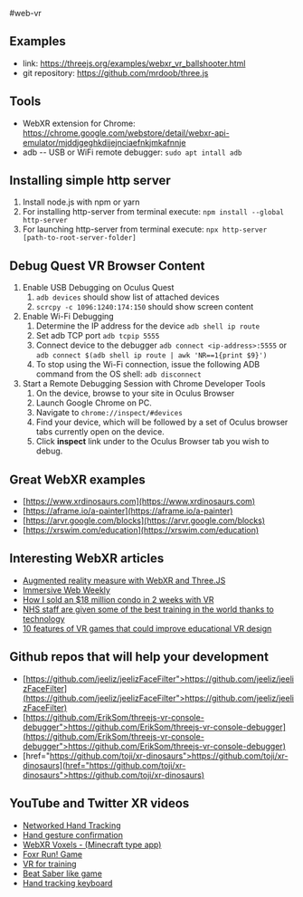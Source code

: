 #web-vr

## Examples

- link: https://threejs.org/examples/webxr_vr_ballshooter.html
- git repository: https://github.com/mrdoob/three.js

## Tools
- WebXR extension for Chrome: https://chrome.google.com/webstore/detail/webxr-api-emulator/mjddjgeghkdijejnciaefnkjmkafnnje
- adb -- USB or WiFi remote debugger: `sudo apt intall adb`

## Installing simple http server

1. Install node.js with npm or yarn
1. For installing http-server from terminal execute: `npm install --global http-server`
1. For launching http-server from terminal execute: `npx http-server [path-to-root-server-folder]`

## Debug Quest VR Browser Content
1. Enable USB Debugging on Oculus Quest
    1.   `adb devices`
   should show list of attached devices
    1. `scrcpy -c 1096:1240:174:150` should show screen content
1. Enable Wi-Fi Debugging
    1. Determine the IP address for the device
    `adb shell ip route`
    1. Set adb TCP port `adb tcpip 5555`
    1. Connect device to the debugger `adb connect <ip-address>:5555` or `adb connect $(adb shell ip route | awk 'NR==1{print $9}')`
    3. To stop using the Wi-Fi connection, issue the following ADB command from the OS shell:
    `adb disconnect`
1. Start a Remote Debugging Session with Chrome Developer Tools
    1. On the device, browse to your site in Oculus Browser
    1. Launch Google Chrome on PC.
    1. Navigate to `chrome://inspect/#devices`
    1. Find your device, which will be followed by a set of Oculus browser tabs currently open on the device.
    1. Click **inspect** link under to the Oculus Browser tab you wish to debug.

## Great WebXR examples

* [https://www.xrdinosaurs.com](https://www.xrdinosaurs.com)
* [https://aframe.io/a-painter](https://aframe.io/a-painter)
* [https://arvr.google.com/blocks](https://arvr.google.com/blocks)
* [https://xrswim.com/education](https://xrswim.com/education)

## Interesting WebXR articles
    
* [Augmented reality measure with WebXR and Three.JS](https://medium.com/@annika.wollschlaeger/augmented-reality-measure-with-webxr-and-three-js-a0c8355eb91a)
* [Immersive Web Weekly](https://immersivewebweekly.com/?fbclid=IwAR1V0JnNJ05K7Zev7V0CtzJ4H6go_bF99kB_zuKvZYlrBxZFAJYedZJI_5E)    
* [How I sold an $18 million condo in 2 weeks with VR](https://www.inman.com/2020/07/27/how-i-sold-an-18-million-condo-in-2-weeks-with-vr/)    
* [NHS staff are given some of the best training in the world thanks to technology](https://news.microsoft.com/en-gb/2020/07/29/nhs-staff-are-given-some-of-the-best-training-in-the-world-thanks-to-technology/)    
* [10 features of VR games that could improve educational VR design](https://www.vrfocus.com/2020/04/10-features-of-vr-games-that-could-improve-educational-vr-design/)    

## Github repos that will help your development

* [https://github.com/jeeliz/jeelizFaceFilter">https://github.com/jeeliz/jeelizFaceFilter](https://github.com/jeeliz/jeelizFaceFilter">https://github.com/jeeliz/jeelizFaceFilter)
* [https://github.com/ErikSom/threejs-vr-console-debugger">https://github.com/ErikSom/threejs-vr-console-debugger](https://github.com/ErikSom/threejs-vr-console-debugger">https://github.com/ErikSom/threejs-vr-console-debugger)
* [href="https://github.com/toji/xr-dinosaurs">https://github.com/toji/xr-dinosaurs](href="https://github.com/toji/xr-dinosaurs">https://github.com/toji/xr-dinosaurs)    

## YouTube and Twitter XR videos

* [Networked Hand Tracking](href="https://youtu.be/Akw7fVgmcLc)    
* [Hand gesture confirmation](https://twitter.com/i/status/1270315700163354624)    
* [WebXR Voxels - (Minecraft type app)](https://youtu.be/iDv4hUC3XYY)    
* [Foxr Run! Game](https://youtu.be/RRb-fGjKebI)
* [VR for training](https://youtu.be/5LLSeJkJHME)
* [Beat Saber like game](https://twitter.com/i/status/1288430274716598273)
* [Hand tracking keyboard](https://twitter.com/i/status/1296342759117164544)
